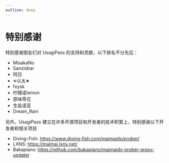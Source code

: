 ```yaml
---
outline: deep
---
```


# 特别感谢

特别感谢朋友们对 UsagiPass 的支持和贡献，以下排名不分先后：

- MisakaNo
- Sanzisbar
- 阿日
- ✯以太✬ 
- fxysk
- 柠檬诺lemon
- 原味零花
- 生盐诺亚
- Dream_Rain

另外，UsagiPass 建立在许多开源项目和开发者的技术积累上，特别感谢以下开发者和相关项目

- Diving-Fish: https://www.diving-fish.com/maimaidx/prober/
- LXNS: https://maimai.lxns.net/
- Bakapiano: https://github.com/bakapiano/maimaidx-prober-proxy-updater
